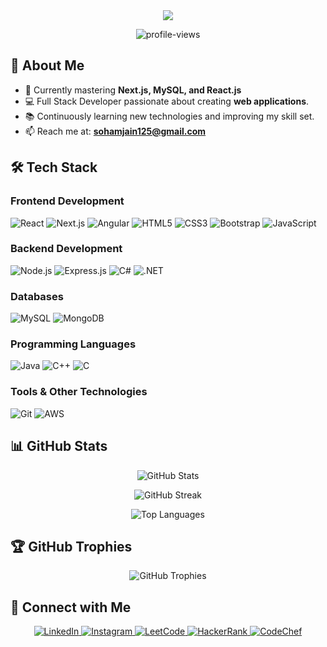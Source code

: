 <div align="center">
  <img src="https://readme-typing-svg.herokuapp.com/?lines=Hi+👋+I'm+Soham+Jain;Full+Stack+Developer+from+India&center=true&width=400&height=50" />
</div>

<p align="center">
  <img src="https://komarev.com/ghpvc/?username=sohamjain125&label=Profile%20views&color=0e75b6&style=flat" alt="profile-views" />
</p>

## 🚀 About Me
- 🔭 Currently mastering **Next.js, MySQL, and React.js**
- 💻 Full Stack Developer passionate about creating **web applications**.
- 📚 Continuously learning new technologies and improving my skill set.
- 📫 Reach me at: **sohamjain125@gmail.com**

## 🛠️ Tech Stack

### Frontend Development
<p>
  <img src="https://img.shields.io/badge/-React-61DAFB?style=flat-square&logo=react&logoColor=black" alt="React"/>
  <img src="https://img.shields.io/badge/-Next.js-000000?style=flat-square&logo=next.js&logoColor=white" alt="Next.js"/>
  <img src="https://img.shields.io/badge/-Angular-DD0031?style=flat-square&logo=angular&logoColor=white" alt="Angular"/>
  <img src="https://img.shields.io/badge/-HTML5-E34F26?style=flat-square&logo=html5&logoColor=white" alt="HTML5"/>
  <img src="https://img.shields.io/badge/-CSS3-1572B6?style=flat-square&logo=css3&logoColor=white" alt="CSS3"/>
  <img src="https://img.shields.io/badge/-Bootstrap-7952B3?style=flat-square&logo=bootstrap&logoColor=white" alt="Bootstrap"/>
  <img src="https://img.shields.io/badge/-JavaScript-F7DF1E?style=flat-square&logo=javascript&logoColor=black" alt="JavaScript"/>
</p>

### Backend Development
<p>
  <img src="https://img.shields.io/badge/-Node.js-339933?style=flat-square&logo=node.js&logoColor=white" alt="Node.js"/>
  <img src="https://img.shields.io/badge/-Express.js-000000?style=flat-square&logo=express&logoColor=white" alt="Express.js"/>
  <img src="https://img.shields.io/badge/-C%23-239120?style=flat-square&logo=c-sharp&logoColor=white" alt="C#"/>
  <img src="https://img.shields.io/badge/-.NET-512BD4?style=flat-square&logo=.net&logoColor=white" alt=".NET"/>
</p>

### Databases
<p>
  <img src="https://img.shields.io/badge/-MySQL-4479A1?style=flat-square&logo=mysql&logoColor=white" alt="MySQL"/>
  <img src="https://img.shields.io/badge/-MongoDB-47A248?style=flat-square&logo=mongodb&logoColor=white" alt="MongoDB"/>
</p>

### Programming Languages
<p>
  <img src="https://img.shields.io/badge/-Java-007396?style=flat-square&logo=java&logoColor=white" alt="Java"/>
  <img src="https://img.shields.io/badge/-C++-00599C?style=flat-square&logo=c%2B%2B&logoColor=white" alt="C++"/>
  <img src="https://img.shields.io/badge/-C-A8B9CC?style=flat-square&logo=c&logoColor=black" alt="C"/>
</p>

### Tools & Other Technologies
<p>
  <img src="https://img.shields.io/badge/-Git-F05032?style=flat-square&logo=git&logoColor=white" alt="Git"/>
  <img src="https://img.shields.io/badge/-AWS-232F3E?style=flat-square&logo=amazonaws&logoColor=white" alt="AWS"/>

</p>

## 📊 GitHub Stats

<p align="center">
  <img src="https://github-readme-stats.vercel.app/api?username=sohamjain125&show_icons=true&theme=radical" alt="GitHub Stats" />
</p>

<p align="center">
  <img src="https://github-readme-streak-stats.herokuapp.com/?user=sohamjain125&theme=radical" alt="GitHub Streak" />
</p>

<p align="center">
  <img src="https://github-readme-stats.vercel.app/api/top-langs/?username=sohamjain125&layout=compact&theme=radical" alt="Top Languages" />
</p>

## 🏆 GitHub Trophies
<p align="center">
  <img src="https://github-profile-trophy.vercel.app/?username=sohamjain125&theme=radical&row=1" alt="GitHub Trophies" />
</p>

## 🤝 Connect with Me

<p align="center">
  <a href="https://linkedin.com/in/sohamjain125" target="_blank">
    <img src="https://img.shields.io/badge/-LinkedIn-0077B5?style=for-the-badge&logo=linkedin&logoColor=white" alt="LinkedIn"/>
  </a>
  <a href="https://instagram.com/btwitssohamm" target="_blank">
    <img src="https://img.shields.io/badge/-Instagram-E4405F?style=for-the-badge&logo=instagram&logoColor=white" alt="Instagram"/>
  </a>
  <a href="https://www.leetcode.com/sohamjain125" target="_blank">
    <img src="https://img.shields.io/badge/-LeetCode-FFA116?style=for-the-badge&logo=leetcode&logoColor=black" alt="LeetCode"/>
  </a>
  <a href="https://www.hackerrank.com/sohamjain125" target="_blank">
    <img src="https://img.shields.io/badge/-HackerRank-2EC866?style=for-the-badge&logo=hackerrank&logoColor=white" alt="HackerRank"/>
  </a>
  <a href="https://www.codechef.com/users/btwitssoham" target="_blank">
    <img src="https://img.shields.io/badge/-CodeChef-5B4638?style=for-the-badge&logo=codechef&logoColor=white" alt="CodeChef"/>
  </a>
</p>
